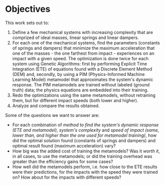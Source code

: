 # Objectives
This work sets out to:

1. Define a few mechanical systems with increasing complexity that are comprized
of ideal masses, linear springs and linear dampers.
2. For each one of the mechanical systems, find the parameters (constants of
springs and dampers) that minimize the maximum acceleration that one of the
masses - the one farthest from impact - experiences on an impact with a given
speed. The optimization is done twice for each system using Genetic Algorithms:
first by performing Explicit Time Integration (ETE) of equations found with a
Discrete Element Method (DEM) and, secondly, by using a PIM (Physics-Informed Machine Learning Model) metamodel that approximates the system's dynamic response. The
PIM metamodels are trained without labeled (ground truth) data; the physics
equations are embedded into their training.
3. Redo the optimizations using the same metamodels, without retraining them,
but for different impact speeds (both lower and higher).
4. Analyze and compare the results obtained.

Some of the questions we want to answer are:

- For each combination of *method to find the system's dynamic response (ETE and
  metamodel)*, *system's complexity* and *speed of impact (same, lower than, and
  higher than the one used for metamodel training)*, how did the optimal solution
  found (constants of springs and dampers) and optimal result found (maximum
  acceleration) vary?
- How big was the added cost of training the metamodels? Was it *worth it*, in
  all cases, to use the metamodels; or did the training overhead was greater
  than the efficiency gains for some cases?
- How well did the metamodels perform, i.e. how close to the ETE results were
  their predictions, for the impacts with the speed they were trained on? How
  about for the impacts with different speeds?
